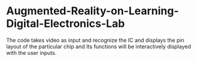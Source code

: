 # Augmented-Reality-on-Learning-Digital-Electronics-Lab
The code takes video as input and recognize the IC and displays the pin layout of the particular chip and Its functions will be interactively displayed with the user inputs. 
